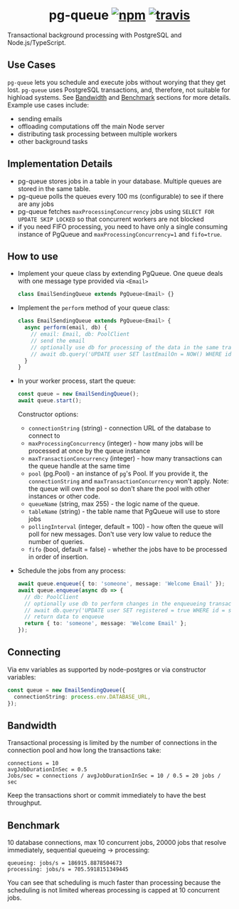 <h1 align="center">
  pg-queue
  <a href="https://www.npmjs.org/package/pg-queue"><img src="https://img.shields.io/npm/v/pg-queue.svg?style=flat" alt="npm"></a>
  <a href="https://travis-ci.org/OrKoN/pg-queue"><img src="https://travis-ci.org/OrKoN/pg-queue.svg?branch=master" alt="travis"></a>
</h1>

Transactional background processing with PostgreSQL and Node.js/TypeScript.

## Use Cases

`pg-queue` lets you schedule and execute jobs without worying that they get lost. `pg-queue` uses PostgreSQL transactions, and, therefore, not suitable for highload systems. See [Bandwidth](#Bandwidth) and [Benchmark](#Benchmark) sections for more details. Example use cases include:

- sending emails
- offloading computations off the main Node server
- distributing task processing between multiple workers
- other background tasks

## Implementation Details

- pg-queue stores jobs in a table in your database. Multiple queues are stored in the same table.
- pg-queue polls the queues every 100 ms (configurable) to see if there are any jobs
- pg-queue fetches `maxProcessingConcurrency` jobs using `SELECT FOR UPDATE SKIP LOCKED` so that concurrent workers are not blocked
- if you need FIFO processing, you need to have only a single consuming instance of PgQueue and `maxProcessingConcurrency=1` and `fifo=true`.

## How to use

- Implement your queue class by extending PgQueue. One queue deals with one message type provided via `<Email>`

  ```ts
  class EmailSendingQueue extends PgQueue<Email> {}
  ```

- Implement the `perform` method of your queue class:

  ```ts
  class EmailSendingQueue extends PgQueue<Email> {
    async perform(email, db) {
      // email: Email, db: PoolClient
      // send the email
      // optionally use db for processing of the data in the same transaction
      // await db.query('UPDATE user SET lastEmailOn = NOW() WHERE id = someone')
    }
  }
  ```

- In your worker process, start the queue:

  ```ts
  const queue = new EmailSendingQueue();
  await queue.start();
  ```

  Constructor options:

  - `connectionString` (string) - connection URL of the database to connect to
  - `maxProcessingConcurrency` (integer) - how many jobs will be processed at once by the queue instance
  - `maxTransactionConcurrency` (integer) - how many transactions can the queue handle at the same time
  - `pool` (pg.Pool) - an instance of `pg`'s Pool. If you provide it, the `connectionString` and `maxTransactionConcurrency` won't apply. Note: the queue will own the pool so don't share the pool with other instances or other code.
  - `queueName` (string, max 255) - the logic name of the queue.
  - `tableName` (string) - the table name that PgQueue will use to store jobs
  - `pollingInterval` (integer, default = 100) - how often the queue will poll for new messages. Don't use very low value to reduce the number of queries.
  - `fifo` (bool, default = false) - whether the jobs have to be processed in order of insertion.

- Schedule the jobs from any process:

  ```ts
  await queue.enqueue({ to: 'someone', message: 'Welcome Email' });
  await queue.enqueue(async db => {
    // db: PoolClient
    // optionally use db to perform changes in the enqueueing transaction
    // await db.query('UPDATE user SET registered = true WHERE id = someone')
    // return data to enqueue
    return { to: 'someone', message: 'Welcome Email' };
  });
  ```

## Connecting

Via env variables as supported by node-postgres or via constructor variables:

```ts
const queue = new EmailSendingQueue({
  connectionString: process.env.DATABASE_URL,
});
```

## Bandwidth

Transactional processing is limited by the number of connections in the connection pool and how long the transactions take:

```
connections = 10
avgJobDurationInSec = 0.5
Jobs/sec = connections / avgJobDurationInSec = 10 / 0.5 = 20 jobs / sec
```

Keep the transactions short or commit immediately to have the best throughput.

## Benchmark

10 database connections, max 10 concurrent jobs, 20000 jobs that resolve immediately, sequential queueing -> processing:

```
queueing: jobs/s = 186915.8878504673
processing: jobs/s = 705.5918151349445
```

You can see that scheduling is much faster than processing because the scheduling is not limited whereas processing is capped at 10 concurrent jobs.
